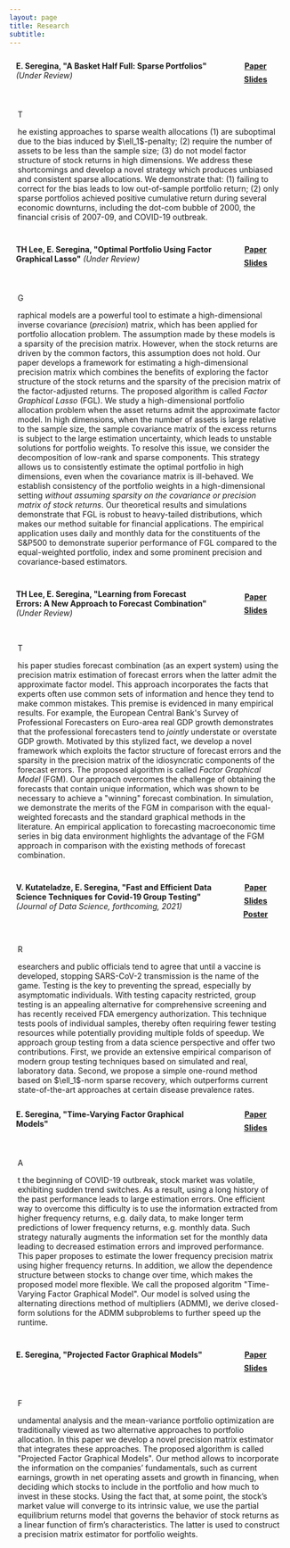 ```yaml
---
layout: page
title: Research
subtitle:
---
```


<style>
.socialcolor{
  color: var(--footertextcol);
}
.btn-new{
  background-color:var(--footertextcol);color: var(--backcol);
}
.btn-new:hover{
  background-color:var(--posthovercol);color: white;
}
.wrapper {
max-width: 1024px;
margin: 0 auto;
}
.wrapper > * {
background-color: var(--headbackcol);
border-radius: 5px;
padding: 12px;
}
.wrapper {
display: grid;
grid-template-columns: repeat(12, [col-start] 1fr);
grid-gap: 5px;
}
.item1 {
grid-column: col-start 1 / span 9;
grid-row: 1/2;
}
.item2 {
grid-column: col-start 1 / span 12 ;
grid-row: 2 / 7;
padding: 15px;
}
.item3 {
grid-column: col-start 10 / span 3;
grid-row: 1/2;
  display: flex;
  justify-content: center;
  align-items: center;
} 
</style>


<div class="wrapper">
  <div class="item1">
    <b>E. Seregina, "A Basket Half Full: Sparse Portfolios"</b> <i>(Under Review)</i>
  </div>
  <div class="item2">
    <p class="dropcap">T</p>he existing approaches to sparse wealth allocations (1) are suboptimal due to the bias induced by $\ell_1$-penalty; (2) require the number of assets to be less than the sample size; (3) do not model factor structure of stock returns in high dimensions. We address these shortcomings and develop a novel strategy which produces unbiased and consistent sparse allocations. We demonstrate that: (1) failing to correct for the bias leads to low out-of-sample portfolio return;  (2) only sparse portfolios achieved positive cumulative return during several economic downturns, including the dot-com bubble of 2000, the financial crisis of 2007-09, and COVID-19 outbreak.
  </div>
  <div class="item3">
    <center> 
      <a href="https://arxiv.org/pdf/2011.04278.pdf" type="button" class="btn btn-new btn-sm" title="Job Market Paper"><i class="fas fa-file-pdf fa-lg"></i><b> Paper</b></a> 
      <span style="display:block; height: 7px;"></span>
      <a href="/pdfs/JMPpres.pdf" type="button" class="btn btn-new btn-sm" title="CV"><i class="fas fa-file-pdf fa-lg"></i><b> Slides</b></a>
    </center>
  </div>
</div>

<span style="display:block; height: 0px;"></span>


<div class="wrapper">
  <div class="item1">
    <b>TH Lee, E. Seregina, "Optimal Portfolio Using Factor Graphical Lasso"</b> <i>(Under Review)</i>
  </div>
  <div class="item2">
    <p class="dropcap">G</p>raphical models are a powerful tool to estimate a high-dimensional inverse covariance (<i>precision</i>) matrix, which has been applied for portfolio allocation problem. The assumption made by these models is a sparsity of the precision matrix. However, when the stock returns are driven by the common factors, this assumption does not hold.
		Our paper develops a framework for estimating a high-dimensional precision matrix which combines the benefits of exploring the factor structure of the stock returns and the sparsity of the precision matrix of the factor-adjusted returns. The proposed algorithm is called <i>Factor Graphical Lasso</i> (FGL). We study a high-dimensional portfolio allocation problem when the asset returns admit the approximate factor model. In high dimensions, when the number of assets is large relative to the sample size, the sample covariance matrix of the excess returns is subject to the large estimation uncertainty, which leads to unstable solutions for portfolio weights. To resolve this issue, we consider the decomposition of low-rank and sparse components. This strategy allows us to consistently estimate the optimal portfolio in high dimensions, even when the covariance matrix is ill-behaved. We establish consistency of the portfolio weights in a high-dimensional setting <i>without assuming sparsity on the covariance or precision matrix of stock returns</i>. Our theoretical results and simulations demonstrate that FGL is robust to heavy-tailed distributions, which makes our method suitable for financial applications. The empirical application uses daily and monthly data for the constituents of the S&P500 to demonstrate superior performance of FGL compared to the equal-weighted portfolio, index and some prominent precision and covariance-based estimators. 
  </div>
  <div class="item3">
    <center> 
      <a href="https://arxiv.org/pdf/2011.00435.pdf" type="button" class="btn btn-new btn-sm" title="Optimal Portfolio Using Factor Graphical Lasso"><i class="fas fa-file-pdf fa-lg"></i><b> Paper</b></a> 
      <span style="display:block; height: 7px;"></span>
      <a href="/pdfs/CV.pdf" type="button" class="btn btn-new btn-sm" title="CV"><i class="fas fa-file-pdf fa-lg"></i><b> Slides</b></a>
    </center>
  </div>
</div>

<span style="display:block; height: 0px;"></span>

<div class="wrapper">
  <div class="item1">
    <b>TH Lee, E. Seregina, "Learning from Forecast Errors: A New Approach to Forecast Combination"</b> <i>(Under Review)</i>
  </div>
  <div class="item2">
    <p class="dropcap">T</p>his paper studies forecast combination (as an expert system) using the precision matrix estimation of forecast errors when the latter admit the approximate factor model. This approach incorporates the facts that experts often use common sets of information and hence they tend to make common mistakes. This premise is evidenced in many empirical results. For example, the European Central Bank's Survey of Professional Forecasters on Euro-area real GDP growth demonstrates that the professional forecasters tend to <i>jointly</i> understate or overstate GDP growth. Motivated by this stylized fact, we develop a novel framework which exploits the factor structure of forecast errors and the sparsity in the precision matrix of the idiosyncratic components of the forecast errors. The proposed algorithm is called <i>Factor Graphical Model</i> (FGM). Our approach overcomes the challenge of obtaining the forecasts that contain unique information, which was shown to be necessary to achieve a "winning" forecast combination. In simulation, we demonstrate the merits of the FGM in comparison with the equal-weighted forecasts and the standard graphical methods in the literature. An empirical application to forecasting macroeconomic time series in big data environment highlights the advantage of the FGM approach in comparison with the existing methods of forecast combination. 
  </div>
  <div class="item3">
    <center> 
      <a href="https://arxiv.org/pdf/2011.02077.pdf" type="button" class="btn btn-new btn-sm" title="Learning from Forecast Errors"><i class="fas fa-file-pdf fa-lg"></i><b> Paper</b></a> 
      <span style="display:block; height: 7px;"></span>
      <a href="/pdfs/LearningfromForecastErrorsSlides.pdf" type="button" class="btn btn-new btn-sm" title="CV"><i class="fas fa-file-pdf fa-lg"></i><b> Slides</b></a>
    </center>
      </div>
</div>

<span style="display:block; height: 0px;"></span>


<div class="wrapper">
  <div class="item1">
    <b>V. Kutateladze, E. Seregina, "Fast and Efficient Data Science Techniques for Covid-19 Group Testing"</b> <i>(Journal of Data Science, forthcoming, 2021)</i>
  </div>
  <div class="item2">
    <p class="dropcap">R</p>esearchers and public officials tend to agree that until a vaccine is developed, stopping SARS-CoV-2 transmission is the name of the game. Testing is the key to preventing the spread, especially by asymptomatic individuals. With testing capacity restricted, group testing is an appealing alternative for comprehensive screening and has recently received FDA emergency authorization. This technique tests pools of individual samples, thereby often requiring fewer testing resources while potentially providing multiple folds of speedup. We approach group testing from a data science perspective and offer two contributions. First, we provide an extensive empirical comparison of modern group testing techniques based on simulated and real, laboratory data. Second, we propose a simple one-round method based on $\ell_1$-norm sparse recovery, which outperforms current state-of-the-art approaches at certain disease prevalence rates.
  </div>
  <div class="item3">
    <center> 
      <a href="/pdfs/grouptesting.pdf" type="button" class="btn btn-new btn-sm" title="Covid-19 Group Testing"><i class="fas fa-file-pdf fa-lg"></i><b> Paper</b></a> 
      <span style="display:block; height: 7px;"></span>
      <a href="/pdfs/covidslides.pdf" type="button" class="btn btn-new btn-sm" title="Covid-19 Group Testing"><i class="fas fa-file-pdf fa-lg"></i><b> Slides</b></a>
      <span style="display:block; height: 7px;"></span>
      <a href="/pdfs/Covidposter.pdf" type="button" class="btn btn-new btn-sm" title="Covid-19 Group Testing"><i class="fas fa-file-pdf fa-lg"></i><b> Poster</b></a> 
    </center>
  </div>
</div>
<span style="display:block; height: 0px;"></span>


<div class="wrapper">
  <div class="item1">
    <b>E. Seregina, "Time-Varying Factor Graphical Models"</b>
  </div>
  <div class="item2">
    <p class="dropcap">A</p>t the beginning of COVID-19 outbreak, stock market was volatile, exhibiting sudden trend switches. As a result, using a long history of the past performance leads to large estimation errors. One efficient way to overcome this difficulty is to use the information extracted from higher frequency returns, e.g. daily data, to make longer term predictions of lower frequency returns, e.g. monthly data. Such strategy naturally augments the information set for the monthly data leading to decreased estimation errors and improved performance. This paper proposes to estimate the lower frequency precision matrix using higher frequency returns. In addition, we allow the dependence structure between stocks to change over time, which makes the proposed model more flexible. We call the proposed algoritm "Time-Varying Factor Graphical Model". Our model is solved using the alternating directions method of multipliers (ADMM), we derive closed-form solutions for the ADMM subproblems to further speed up the runtime.
  </div>
  <div class="item3">
    <center> 
      <a href="/pdfs/CV.pdf" type="button" class="btn btn-new btn-sm" title="Time-Varying Factor Graphical Models"><i class="fas fa-file-pdf fa-lg"></i><b> Paper</b></a> 
      <span style="display:block; height: 7px;"></span>
      <a href="/pdfs/CV.pdf" type="button" class="btn btn-new btn-sm" title="CV"><i class="fas fa-file-pdf fa-lg"></i><b> Slides</b></a>
    </center>
  </div>
</div>

<span style="display:block; height: 0px;"></span>


<div class="wrapper">
  <div class="item1">
    <b>E. Seregina, "Projected Factor Graphical Models"</b>
  </div>
  <div class="item2">
    <p class="dropcap">F</p>undamental analysis and the mean-variance portfolio optimization are traditionally viewed as two alternative approaches to portfolio allocation. In this paper we develop a novel precision matrix estimator that integrates these approaches. The proposed algorithm is called "Projected Factor Graphical Models". Our method allows to incorporate the information on the companies’ fundamentals, such as current earnings, growth in net operating assets and growth in financing, when deciding which stocks to include in the portfolio and how much to invest in these stocks. Using the fact that, at some point, the stock’s market value will converge to its intrinsic value, we use the partial equilibrium returns model that governs the behavior of stock returns as a linear function of firm’s characteristics. The latter is used to construct a precision matrix estimator for portfolio weights.
  </div>
  <div class="item3">
    <center> 
      <a href="/pdfs/CV.pdf" type="button" class="btn btn-new btn-sm" title="Projected Factor Graphical Models"><i class="fas fa-file-pdf fa-lg"></i><b> Paper</b></a> 
      <span style="display:block; height: 7px;"></span>
      <a href="/pdfs/CV.pdf" type="button" class="btn btn-new btn-sm" title="CV"><i class="fas fa-file-pdf fa-lg"></i><b> Slides</b></a>
    </center>
  </div>
</div>